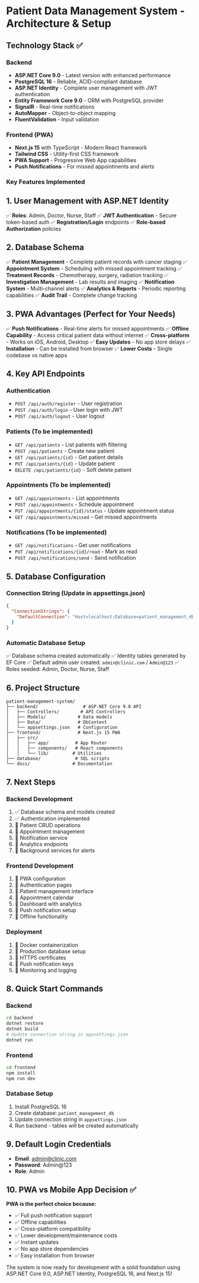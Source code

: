 # Patient Data Management System - Architecture & Setup

## Technology Stack ✅

### Backend
- **ASP.NET Core 9.0** - Latest version with enhanced performance
- **PostgreSQL 16** - Reliable, ACID-compliant database
- **ASP.NET Identity** - Complete user management with JWT authentication
- **Entity Framework Core 9.0** - ORM with PostgreSQL provider
- **SignalR** - Real-time notifications
- **AutoMapper** - Object-to-object mapping
- **FluentValidation** - Input validation

### Frontend (PWA)
- **Next.js 15** with TypeScript - Modern React framework
- **Tailwind CSS** - Utility-first CSS framework
- **PWA Support** - Progressive Web App capabilities
- **Push Notifications** - For missed appointments and alerts

### Key Features Implemented

## 1. User Management with ASP.NET Identity
✅ **Roles**: Admin, Doctor, Nurse, Staff
✅ **JWT Authentication** - Secure token-based auth
✅ **Registration/Login** endpoints
✅ **Role-based Authorization** policies

## 2. Database Schema
✅ **Patient Management** - Complete patient records with cancer staging
✅ **Appointment System** - Scheduling with missed appointment tracking
✅ **Treatment Records** - Chemotherapy, surgery, radiation tracking
✅ **Investigation Management** - Lab results and imaging
✅ **Notification System** - Multi-channel alerts
✅ **Analytics & Reports** - Periodic reporting capabilities
✅ **Audit Trail** - Complete change tracking

## 3. PWA Advantages (Perfect for Your Needs)
✅ **Push Notifications** - Real-time alerts for missed appointments
✅ **Offline Capability** - Access critical patient data without internet
✅ **Cross-platform** - Works on iOS, Android, Desktop
✅ **Easy Updates** - No app store delays
✅ **Installation** - Can be installed from browser
✅ **Lower Costs** - Single codebase vs native apps

## 4. Key API Endpoints

### Authentication
- `POST /api/auth/register` - User registration
- `POST /api/auth/login` - User login with JWT
- `POST /api/auth/logout` - User logout

### Patients (To be implemented)
- `GET /api/patients` - List patients with filtering
- `POST /api/patients` - Create new patient
- `GET /api/patients/{id}` - Get patient details
- `PUT /api/patients/{id}` - Update patient
- `DELETE /api/patients/{id}` - Soft delete patient

### Appointments (To be implemented)
- `GET /api/appointments` - List appointments
- `POST /api/appointments` - Schedule appointment
- `PUT /api/appointments/{id}/status` - Update appointment status
- `GET /api/appointments/missed` - Get missed appointments

### Notifications (To be implemented)
- `GET /api/notifications` - Get user notifications
- `PUT /api/notifications/{id}/read` - Mark as read
- `POST /api/notifications/send` - Send notification

## 5. Database Configuration

### Connection String (Update in appsettings.json)
```json
{
  "ConnectionStrings": {
    "DefaultConnection": "Host=localhost;Database=patient_management_db;Username=postgres;Password=your_password"
  }
}
```

### Automatic Database Setup
✅ Database schema created automatically
✅ Identity tables generated by EF Core
✅ Default admin user created: `admin@clinic.com` / `Admin@123`
✅ Roles seeded: Admin, Doctor, Nurse, Staff

## 6. Project Structure
```
patient-management-system/
├── backend/                 # ASP.NET Core 9.0 API
│   ├── Controllers/        # API Controllers
│   ├── Models/            # Data models
│   ├── Data/              # DbContext
│   └── appsettings.json   # Configuration
├── frontend/              # Next.js 15 PWA
│   ├── src/
│   │   ├── app/          # App Router
│   │   ├── components/   # React components
│   │   └── lib/         # Utilities
├── database/             # SQL scripts
└── docs/                # Documentation
```

## 7. Next Steps

### Backend Development
1. ✅ Database schema and models created
2. ✅ Authentication implemented
3. 🔲 Patient CRUD operations
4. 🔲 Appointment management
5. 🔲 Notification service
6. 🔲 Analytics endpoints
7. 🔲 Background services for alerts

### Frontend Development
1. 🔲 PWA configuration
2. 🔲 Authentication pages
3. 🔲 Patient management interface
4. 🔲 Appointment calendar
5. 🔲 Dashboard with analytics
6. 🔲 Push notification setup
7. 🔲 Offline functionality

### Deployment
1. 🔲 Docker containerization
2. 🔲 Production database setup
3. 🔲 HTTPS certificates
4. 🔲 Push notification keys
5. 🔲 Monitoring and logging

## 8. Quick Start Commands

### Backend
```bash
cd backend
dotnet restore
dotnet build
# Update connection string in appsettings.json
dotnet run
```

### Frontend
```bash
cd frontend
npm install
npm run dev
```

### Database Setup
1. Install PostgreSQL 16
2. Create database: `patient_management_db`
3. Update connection string in `appsettings.json`
4. Run backend - tables will be created automatically

## 9. Default Login Credentials
- **Email**: admin@clinic.com
- **Password**: Admin@123
- **Role**: Admin

## 10. PWA vs Mobile App Decision ✅

**PWA is the perfect choice because:**
- ✅ Full push notification support
- ✅ Offline capabilities
- ✅ Cross-platform compatibility
- ✅ Lower development/maintenance costs
- ✅ Instant updates
- ✅ No app store dependencies
- ✅ Easy installation from browser

The system is now ready for development with a solid foundation using ASP.NET Core 9.0, ASP.NET Identity, PostgreSQL 16, and Next.js 15!
